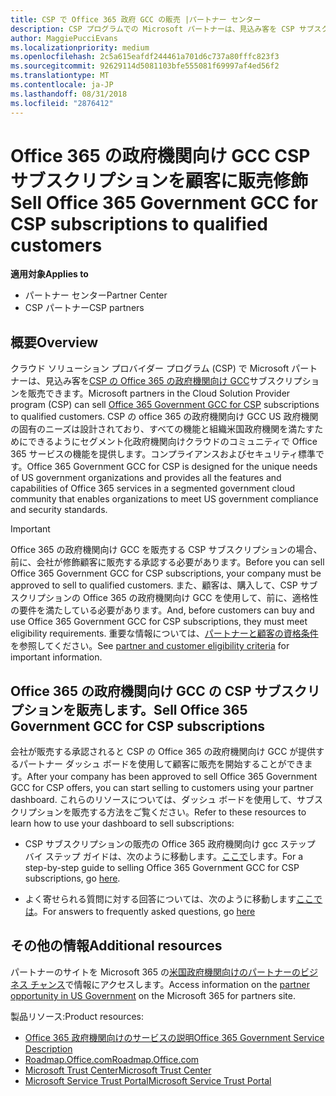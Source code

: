 ```yaml
---
title: CSP で Office 365 政府 GCC の販売 |パートナー センター
description: CSP プログラムでの Microsoft パートナーは、見込み客を CSP サブスクリプションの Office 365 の政府機関向け GCC を販売できます。 CSP の office 365 の政府機関向け GCC 地方自治体の行政契約者、米国政府機関向けに設計されたクラウドの生産性のサービスのスイートは、経済、および連邦の防御、状態、ローカル、先住民連邦機関が含まれています。
author: MaggiePucciEvans
ms.localizationpriority: medium
ms.openlocfilehash: 2c5a615eafdf244461a701d6c737a80fffc823f3
ms.sourcegitcommit: 92629114d5081103bfe555081f69997af4ed56f2
ms.translationtype: MT
ms.contentlocale: ja-JP
ms.lasthandoff: 08/31/2018
ms.locfileid: "2876412"
---
```

# <a name="sell-office-365-government-gcc-for-csp-subscriptions-to-qualified-customers"></a><span data-ttu-id="aab4e-104">Office 365 の政府機関向け GCC CSP サブスクリプションを顧客に販売修飾</span><span class="sxs-lookup"><span data-stu-id="aab4e-104">Sell Office 365 Government GCC for CSP subscriptions to qualified customers</span></span>

**<span data-ttu-id="aab4e-105">適用対象</span><span class="sxs-lookup"><span data-stu-id="aab4e-105">Applies to</span></span>**

-  <span data-ttu-id="aab4e-106">パートナー センター</span><span class="sxs-lookup"><span data-stu-id="aab4e-106">Partner Center</span></span>
-  <span data-ttu-id="aab4e-107">CSP パートナー</span><span class="sxs-lookup"><span data-stu-id="aab4e-107">CSP partners</span></span>


## <a name="overview"></a><span data-ttu-id="aab4e-108">概要</span><span class="sxs-lookup"><span data-stu-id="aab4e-108">Overview</span></span>

<span data-ttu-id="aab4e-109">クラウド ソリューション プロバイダー プログラム (CSP) で Microsoft パートナーは、見込み客を[CSP の Office 365 の政府機関向け GCC](https://www.microsoft.com/microsoft-365/partners/governmentforCSP)サブスクリプションを販売できます。</span><span class="sxs-lookup"><span data-stu-id="aab4e-109">Microsoft partners in the Cloud Solution Provider program (CSP) can sell [Office 365 Government GCC for CSP](https://www.microsoft.com/microsoft-365/partners/governmentforCSP) subscriptions to qualified customers.</span></span> <span data-ttu-id="aab4e-110">CSP の office 365 の政府機関向け GCC US 政府機関の固有のニーズは設計されており、すべての機能と組織米国政府機関を満たすためにできるようにセグメント化政府機関向けクラウドのコミュニティで Office 365 サービスの機能を提供します。コンプライアンスおよびセキュリティ標準です。</span><span class="sxs-lookup"><span data-stu-id="aab4e-110">Office 365 Government GCC for CSP is designed for the unique needs of US government organizations and provides all the features and capabilities of Office 365 services in a segmented government cloud community that enables organizations to meet US government compliance and security standards.</span></span> 

>[!IMPORTANT] 
><span data-ttu-id="aab4e-111">Office 365 の政府機関向け GCC を販売する CSP サブスクリプションの場合、前に、会社が修飾顧客に販売する承認する必要があります。</span><span class="sxs-lookup"><span data-stu-id="aab4e-111">Before you can sell Office 365 Government GCC for CSP subscriptions, your company must be approved to sell to qualified customers.</span></span> <span data-ttu-id="aab4e-112">また、顧客は、購入して、CSP サブスクリプションの Office 365 の政府機関向け GCC を使用して、前に、適格性の要件を満たしている必要があります。</span><span class="sxs-lookup"><span data-stu-id="aab4e-112">And, before customers can buy and use Office 365 Government GCC for CSP subscriptions, they must meet eligibility requirements.</span></span> <span data-ttu-id="aab4e-113">重要な情報については、[パートナーと顧客の資格条件](csp-gcc-validate.md)を参照してください。</span><span class="sxs-lookup"><span data-stu-id="aab4e-113">See [partner and customer eligibility criteria](csp-gcc-validate.md) for important information.</span></span>


## <a name="sell-office-365-government-gcc-for-csp-subscriptions"></a><span data-ttu-id="aab4e-114">Office 365 の政府機関向け GCC の CSP サブスクリプションを販売します。</span><span class="sxs-lookup"><span data-stu-id="aab4e-114">Sell Office 365 Government GCC for CSP subscriptions</span></span>

<span data-ttu-id="aab4e-115">会社が販売する承認されると CSP の Office 365 の政府機関向け GCC が提供するパートナー ダッシュ ボードを使用して顧客に販売を開始することができます。</span><span class="sxs-lookup"><span data-stu-id="aab4e-115">After your company has been approved to sell Office 365 Government GCC for CSP offers, you can start selling to customers using your partner dashboard.</span></span> <span data-ttu-id="aab4e-116">これらのリソースについては、ダッシュ ボードを使用して、サブスクリプションを販売する方法をご覧ください。</span><span class="sxs-lookup"><span data-stu-id="aab4e-116">Refer to these resources to learn how to use your dashboard to sell subscriptions:</span></span> 

-   <span data-ttu-id="aab4e-117">CSP サブスクリプションの販売の Office 365 政府機関向け gcc ステップ バイ ステップ ガイドは、次のように移動します。[ここで](https://go.microsoft.com/fwlink/?linkid=2007323)します。</span><span class="sxs-lookup"><span data-stu-id="aab4e-117">For a step-by-step guide to selling Office 365 Government GCC for CSP subscriptions, go [here](https://go.microsoft.com/fwlink/?linkid=2007323).</span></span>  

-   <span data-ttu-id="aab4e-118">よく寄せられる質問に対する回答については、次のように移動します[ここでは](https://o365pp.blob.core.windows.net/media/Resources/GCC/Office%20365%20Government%20GCC%20for%20CSP%20Partner%20FAQ.docx)。</span><span class="sxs-lookup"><span data-stu-id="aab4e-118">For answers to frequently asked questions, go [here](https://o365pp.blob.core.windows.net/media/Resources/GCC/Office%20365%20Government%20GCC%20for%20CSP%20Partner%20FAQ.docx)</span></span>


## <a name="additional-resources"></a><span data-ttu-id="aab4e-119">その他の情報</span><span class="sxs-lookup"><span data-stu-id="aab4e-119">Additional resources</span></span>

<span data-ttu-id="aab4e-120">パートナーのサイトを Microsoft 365 の[米国政府機関向けのパートナーのビジネス チャンス](https://www.microsoft.com/microsoft-365/partners/governmentforCSP)で情報にアクセスします。</span><span class="sxs-lookup"><span data-stu-id="aab4e-120">Access information on the [partner opportunity in US Government](https://www.microsoft.com/microsoft-365/partners/governmentforCSP) on the Microsoft 365 for partners site.</span></span>

<span data-ttu-id="aab4e-121">製品リソース:</span><span class="sxs-lookup"><span data-stu-id="aab4e-121">Product resources:</span></span>

- [<span data-ttu-id="aab4e-122">Office 365 政府機関向けのサービスの説明</span><span class="sxs-lookup"><span data-stu-id="aab4e-122">Office 365 Government Service Description</span></span>](https://technet.microsoft.com/library/mt774581.aspx)
- [<span data-ttu-id="aab4e-123">Roadmap.Office.com</span><span class="sxs-lookup"><span data-stu-id="aab4e-123">Roadmap.Office.com</span></span>](https://products.office.com/business/office-365-roadmap)
- [<span data-ttu-id="aab4e-124">Microsoft Trust Center</span><span class="sxs-lookup"><span data-stu-id="aab4e-124">Microsoft Trust Center</span></span>](https://www.microsoft.com/TrustCenter/)
- [<span data-ttu-id="aab4e-125">Microsoft Service Trust Portal</span><span class="sxs-lookup"><span data-stu-id="aab4e-125">Microsoft Service Trust Portal</span></span>](https://aka.ms/STP)

